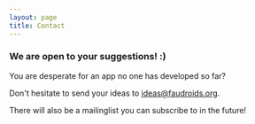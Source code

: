```yaml
---
layout: page
title: Contact
---
```


### We are open to your suggestions! :)

You are desperate for an app no one has developed so far?

Don't hesitate to send your ideas to <a href="mailto:ideas@faudroids.org" target="_top">ideas@faudroids.org</a>.

There will also be a mailinglist you can subscribe to in the future!
